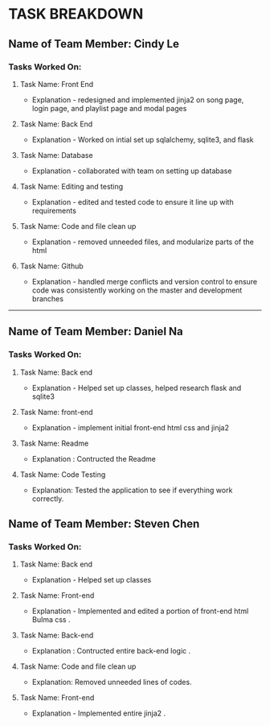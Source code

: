 # TASK BREAKDOWN

## Name of Team Member: Cindy Le
### Tasks Worked On:

1. Task Name: Front End 
    - Explanation - redesigned and implemented jinja2 on song page, login page, and playlist page and modal pages

2. Task Name: Back End
    - Explanation - Worked on intial set up sqlalchemy, sqlite3, and flask
    
3. Task Name: Database
    - Explanation - collaborated with team on setting up database 

4. Task Name: Editing and testing
    - Explanation - edited and tested code to ensure it line up with requirements
  
5. Task Name: Code and file clean up
    - Explanation - removed unneeded files, and modularize parts of the html
    
6. Task Name: Github
    - Explanation - handled merge conflicts and version control to ensure code was consistently working on the master and development branches

---

## Name of Team Member: Daniel Na
### Tasks Worked On:

1. Task Name: Back end
    - Explanation - Helped set up classes, helped research flask and sqlite3

2. Task Name: front-end
    - Explanation - implement initial front-end html css and jinja2
    
3. Task Name: Readme
    - Explanation : Contructed the Readme
    
4. Task Name: Code Testing
    - Explanation: Tested the application to see if everything work correctly.

## Name of Team Member: Steven Chen
### Tasks Worked On:

1. Task Name: Back end
    - Explanation - Helped set up classes

2. Task Name: Front-end
    - Explanation - Implemented and edited a portion of front-end html Bulma css .
    
3. Task Name: Back-end
    - Explanation : Contructed entire back-end logic .
    
4. Task Name: Code and file clean up
    - Explanation: Removed unneeded lines of codes.

5. Task Name: Front-end
    - Explanation - Implemented entire  jinja2  .
    


